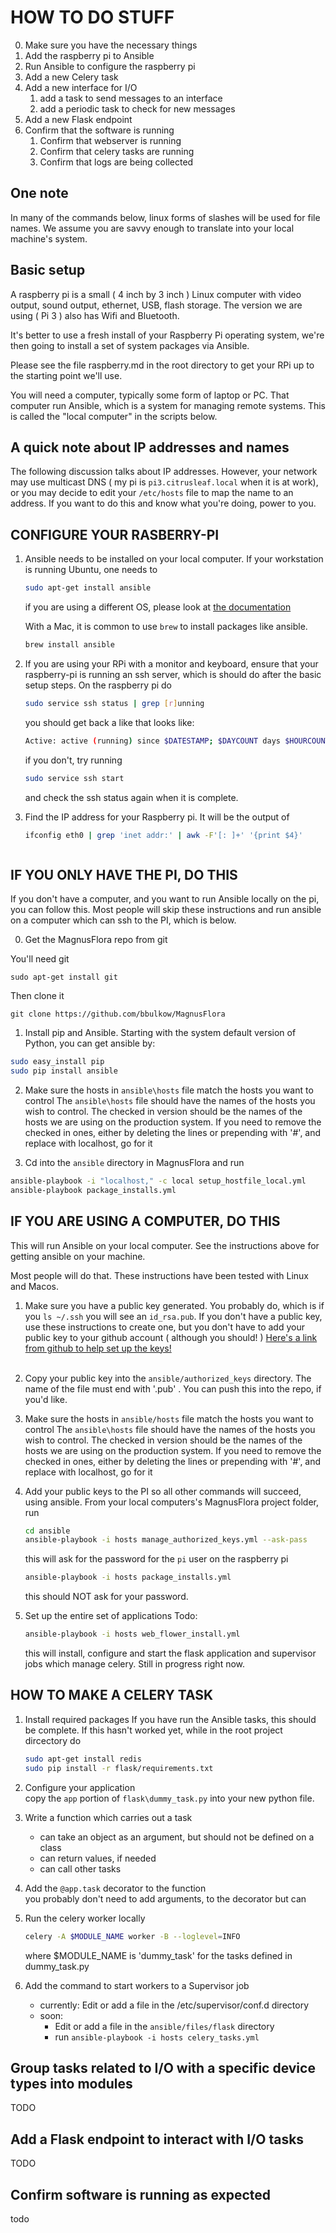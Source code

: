 # HOW TO DO STUFF
  0. Make sure you have the necessary things
  1. Add the raspberry pi to Ansible
  2. Run Ansible to configure the raspberry pi
  3. Add a new Celery task
  4. Add a new interface for I/O
     1.  add a task to send messages to an interface
     2.  add a periodic task to check for new messages
  5. Add a new Flask endpoint
  6. Confirm that the software is running
     1. Confirm that webserver is running
     2. Confirm that celery tasks are running
     3. Confirm that logs are being collected
  
## One note

In many of the commands below, linux forms of slashes will be used for file names. We assume you are savvy enough to translate into your local machine's system.

## Basic setup

A raspberry pi is a small ( 4 inch by 3 inch ) Linux computer with video output, sound output, ethernet, USB, flash storage. The version we are using ( Pi 3 ) also has Wifi and Bluetooth.

It's better to use a fresh install of your Raspberry Pi operating system, we're then going to install a set of system packages via Ansible.

Please see the file raspberry.md in the root directory to get your RPi up to the starting point we'll use.

You will need a computer, typically some form of laptop or PC. That computer run Ansible, which is a system for managing remote systems. This is called the "local computer" in the scripts below.

## A quick note about IP addresses and names

The following discussion talks about IP addresses. However, your network may use multicast DNS ( my pi is `pi3.citrusleaf.local` when it is at work), or you may decide to edit your `/etc/hosts` file to map the name to an address.
If you want to do this and know what you're doing, power to you.


## CONFIGURE YOUR RASBERRY-PI

1. Ansible needs to be installed on your local computer. If your workstation is running Ubuntu, one needs to
    ```bash
    sudo apt-get install ansible
    ```
    if you are using a different OS, please look at [the documentation]( http://docs.ansible.com/ansible/intro_installation.html#installing-the-control-machine)

    With a Mac, it is common to use `brew` to install packages like ansible.
    ```bash
    brew install ansible
    ```

2. If you are using your RPi with a monitor and keyboard, ensure that your raspberry-pi is running an ssh server, which is should do after the basic setup steps. On the raspberry pi do
    ```bash
    sudo service ssh status | grep [r]unning
    ```
    you should get back a like that looks like:
    ```bash
    Active: active (running) since $DATESTAMP; $DAYCOUNT days $HOURCOUNTh ago
    ```
    if you don't, try running
    ```bash
    sudo service ssh start
    ```
    and check the ssh status again when it is complete.

3. Find the IP address for your Raspberry pi. 
   It will be the output of
    ```bash
    ifconfig eth0 | grep 'inet addr:' | awk -F'[: ]+' '{print $4}'



## IF YOU ONLY HAVE THE PI, DO THIS

If you don't have a computer, and you want to run Ansible locally on the pi, you can follow this.
Most people will skip these instructions and run ansible on a computer which can ssh to the
PI, which is below.

0. Get the MagnusFlora repo from git

You'll need git

`sudo apt-get install git`

Then clone it

`git clone https://github.com/bbulkow/MagnusFlora`

1. Install pip and Ansible. Starting with the system default version of Python, you can get ansible by:
```bash
sudo easy_install pip
sudo pip install ansible
```

2. Make sure the hosts in  `ansible\hosts` file match the hosts you want to control
  The `ansible\hosts` file should have the names of the hosts you wish to control.
  The checked in version should be the names of the hosts we are using on the production system.
  If you need to remove the checked in ones, either by deleting the lines or prepending with '#', and replace with localhost, go for it

3. Cd into the `ansible` directory in MagnusFlora and run

```bash
ansible-playbook -i "localhost," -c local setup_hostfile_local.yml
ansible-playbook package_installs.yml
```

## IF YOU ARE USING A COMPUTER, DO THIS

This will run Ansible on your local computer. See the instructions above for getting ansible
on your machine.

Most people will do that. These instructions have been tested with Linux and Macos.

1. Make sure you have a public key generated. You probably do, which is if you `ls ~/.ssh` you will see an `id_rsa.pub`.
	If you don't have a public key, use these instructions to create one, but you don't have to add your public
	key to your github account ( although you should! )
	[Here's a link from github to help set up the keys!](https://help.github.com/articles/generating-a-new-ssh-key-and-adding-it-to-the-ssh-agent/)<br><br>

1. Copy your public key into the `ansible/authorized_keys` directory. The name of the file must end with '.pub' . You
  can push this into the repo, if you'd like.

1. Make sure the hosts in  `ansible/hosts` file match the hosts you want to control
  The `ansible\hosts` file should have the names of the hosts you wish to control.
  The checked in version should be the names of the hosts we are using on the production system.
  If you need to remove the checked in ones, either by deleting the lines or prepending with '#', and replace with localhost, go for it

1. Add your public keys to the PI so all other commands will succeed, using ansible.
	From your local computers's MagnusFlora project folder, run
   ```bash
   cd ansible
   ansible-playbook -i hosts manage_authorized_keys.yml --ask-pass
   ```
   this will ask for the password for the ```pi``` user on the raspberry pi

   ```bash
   ansible-playbook -i hosts package_installs.yml
   ```
   this should NOT ask for your password.

1. Set up the entire set of applications
	Todo:
   ```bash
   ansible-playbook -i hosts web_flower_install.yml
   ```
   this will install, configure and start the flask application and supervisor jobs which manage celery. Still in progress right now.
   
   
## HOW TO MAKE A CELERY TASK
1. Install required packages
	If you have run the Ansible tasks, this should be complete. If this hasn't worked yet, while in the root project dircectory do
   ```bash
   sudo apt-get install redis
   sudo pip install -r flask/requirements.txt
   ```
1. Configure your application
<br>copy the ```app``` portion of ```flask\dummy_task.py``` into your new python file.
1. Write a function which carries out a task
   * can take an object as an argument, but should not be defined on a class
   * can return values, if needed
   * can call other tasks
1. Add the ```@app.task``` decorator to the function<br>
		you probably don't need to add arguments, to the decorator but can

1. Run the celery worker locally
   ```bash
   celery -A $MODULE_NAME worker -B --loglevel=INFO
   ```
   where $MODULE_NAME is 'dummy_task' for the tasks defined in dummy_task.py
		
1. Add the command to start workers to a Supervisor job
   * currently: Edit or add a file in the /etc/supervisor/conf.d directory
   * soon: 
      * Edit or add a file in the ```ansible/files/flask``` directory
      * run ```ansible-playbook -i hosts celery_tasks.yml```
## Group tasks related to I/O with a specific device types into modules
TODO

## Add a Flask endpoint to interact with I/O tasks
TODO

## Confirm software is running as expected
todo
